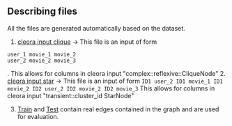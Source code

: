 ## Describing files
All the files are generated automatically based on the dataset.
1. [cleora input clique](./movielens/cleora_input_clique.txt) ->  This file is an input of form 
```
user_1 movie_1 movie_2
user_2 movie_2 movie_3
```
. This allows for columns in cleora input "complex::reflexive::CliqueNode"
2. [cleora input star](./movielens/cleora_input_star.txt) ->  This file is an input of form 
    ```
    ID1 user_2
    ID1 movie_1
    ID1 movie_2
    ID2 user_2
    ID2 movie_2
    ID2 movie_3
    ```
 This allows for columns in cleora input "transient::cluster_id StarNode"

3. [Train](./movielens/lp_train.txt) and [Test](./movielens/lp_test.txt) contain real edges contained in the graph and are used for evaluation.

